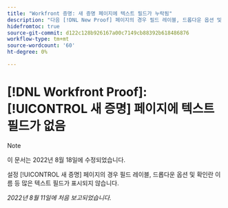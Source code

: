 ```yaml
---
title: "Workfront 증명: 새 증명 페이지에 텍스트 필드가 누락됨"
description: "다음 [!DNL New Proof] 페이지의 경우 필드 레이블, 드롭다운 옵션 및 확인란 이름을 포함하여 많은 텍스트 필드가 표시되지 않습니다."
hidefromtoc: true
source-git-commit: d122c128b926167a00c7149cb88392b618486876
workflow-type: tm+mt
source-wordcount: '60'
ht-degree: 0%

---
```



# [!DNL Workfront Proof]: [!UICONTROL 새 증명] 페이지에 텍스트 필드가 없음

>[!NOTE]
>
>이 문서는 2022년 8월 18일에 수정되었습니다.

설정 [!UICONTROL 새 증명] 페이지의 경우 필드 레이블, 드롭다운 옵션 및 확인란 이름 등 많은 텍스트 필드가 표시되지 않습니다.

_2022년 8월 11일에 처음 보고되었습니다._
